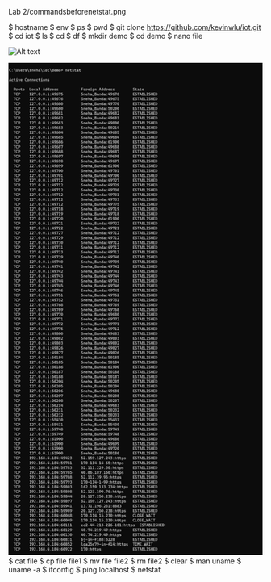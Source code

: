 Lab 2/commandsbeforenetstat.png


$ hostname
$ env
$ ps
$ pwd
$ git clone https://github.com/kevinwlu/iot.git
$ cd iot
$ ls
$ cd
$ df
$ mkdir demo
$ cd demo
$ nano file

![Alt text]( relative/path/to/uname.png?raw=true "Optional Title"  )

![Alt text](netstat.png)
$ cat file
$ cp file file1
$ mv file file2
$ rm file2
$ clear
$ man uname
$ uname -a
$ ifconfig
$ ping localhost
$ netstat


